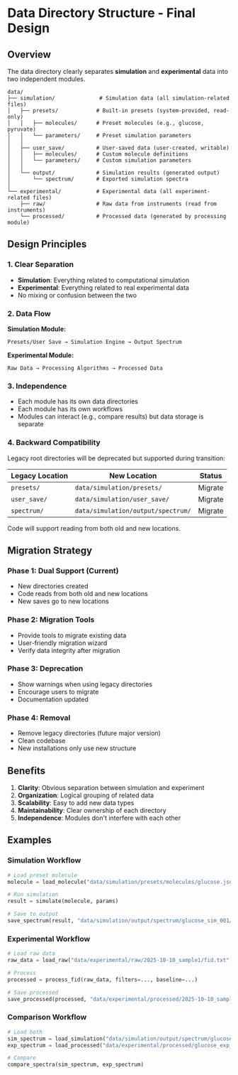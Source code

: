 # Data Directory Structure - Final Design

## Overview

The data directory clearly separates **simulation** and **experimental** data into two independent modules.

```
data/
├── simulation/              # Simulation data (all simulation-related files)
│   ├── presets/            # Built-in presets (system-provided, read-only)
│   │   ├── molecules/      # Preset molecules (e.g., glucose, pyruvate)
│   │   └── parameters/     # Preset simulation parameters
│   │
│   ├── user_save/          # User-saved data (user-created, writable)
│   │   ├── molecules/      # Custom molecule definitions
│   │   └── parameters/     # Custom simulation parameters
│   │
│   └── output/             # Simulation results (generated output)
│       └── spectrum/       # Exported simulation spectra
│
└── experimental/           # Experimental data (all experiment-related files)
    ├── raw/                # Raw data from instruments (read from instruments)
    └── processed/          # Processed data (generated by processing module)
```

## Design Principles

### 1. Clear Separation
- **Simulation**: Everything related to computational simulation
- **Experimental**: Everything related to real experimental data
- No mixing or confusion between the two

### 2. Data Flow

**Simulation Module:**
```
Presets/User Save → Simulation Engine → Output Spectrum
```

**Experimental Module:**
```
Raw Data → Processing Algorithms → Processed Data
```

### 3. Independence
- Each module has its own data directories
- Each module has its own workflows
- Modules can interact (e.g., compare results) but data storage is separate

### 4. Backward Compatibility

Legacy root directories will be deprecated but supported during transition:

| Legacy Location | New Location | Status |
|----------------|--------------|--------|
| `presets/` | `data/simulation/presets/` | Migrate |
| `user_save/` | `data/simulation/user_save/` | Migrate |
| `spectrum/` | `data/simulation/output/spectrum/` | Migrate |

Code will support reading from both old and new locations.

## Migration Strategy

### Phase 1: Dual Support (Current)
- New directories created
- Code reads from both old and new locations
- New saves go to new locations

### Phase 2: Migration Tools
- Provide tools to migrate existing data
- User-friendly migration wizard
- Verify data integrity after migration

### Phase 3: Deprecation
- Show warnings when using legacy directories
- Encourage users to migrate
- Documentation updated

### Phase 4: Removal
- Remove legacy directories (future major version)
- Clean codebase
- New installations only use new structure

## Benefits

1. **Clarity**: Obvious separation between simulation and experiment
2. **Organization**: Logical grouping of related data
3. **Scalability**: Easy to add new data types
4. **Maintainability**: Clear ownership of each directory
5. **Independence**: Modules don't interfere with each other

## Examples

### Simulation Workflow
```python
# Load preset molecule
molecule = load_molecule("data/simulation/presets/molecules/glucose.json")

# Run simulation
result = simulate(molecule, params)

# Save to output
save_spectrum(result, "data/simulation/output/spectrum/glucose_sim_001/")
```

### Experimental Workflow
```python
# Load raw data
raw_data = load_raw("data/experimental/raw/2025-10-10_sample1/fid.txt")

# Process
processed = process_fid(raw_data, filters=..., baseline=...)

# Save processed
save_processed(processed, "data/experimental/processed/2025-10-10_sample1_processed/")
```

### Comparison Workflow
```python
# Load both
sim_spectrum = load_simulation("data/simulation/output/spectrum/glucose_sim_001/")
exp_spectrum = load_processed("data/experimental/processed/glucose_exp_001/")

# Compare
compare_spectra(sim_spectrum, exp_spectrum)
```
